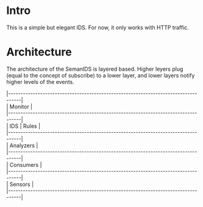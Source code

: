 # Intro

This is a simple but elegant IDS. For now, it only works with HTTP traffic.

# Architecture

The architecture of the SemanIDS is layered based. Higher leyers plug (equal to the concept of subscribe) to a lower layer, and lower layers notify higher levels of the events.


|-----------------------------------------------------------------------------------|  
|                                Monitor                                            |  
|-----------------------------------------------------------------------------------|  
|                                  IDS           |             Rules                |  
|-----------------------------------------------------------------------------------|  
|                              	 Analyzers                                          |  
|-----------------------------------------------------------------------------------|  
|                                Consumers                                          |  
|-----------------------------------------------------------------------------------|  
|                                Sensors                                            |  
|-----------------------------------------------------------------------------------|  









